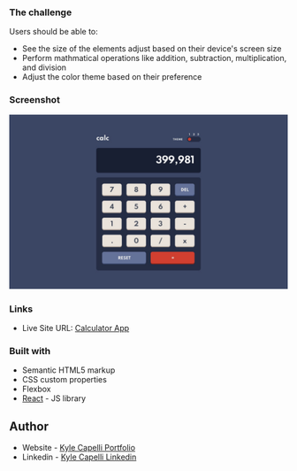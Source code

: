 ### The challenge

Users should be able to:

- See the size of the elements adjust based on their device's screen size
- Perform mathmatical operations like addition, subtraction, multiplication, and division
- Adjust the color theme based on their preference

### Screenshot

![](desktop-design-theme-1.jpg)

### Links

- Live Site URL: [Calculator App](https://calculator-app-pt3z3lqqq-kylecapelli.vercel.app/)


### Built with

- Semantic HTML5 markup
- CSS custom properties
- Flexbox
- [React](https://reactjs.org/) - JS library


## Author

- Website - [Kyle Capelli Portfolio](https://personal-portfolio-e370il2nh-kylecapelli.vercel.app/)
- Linkedin - [Kyle Capelli Linkedin](https://www.linkedin.com/in/kyle-capelli-aaa037166/)
